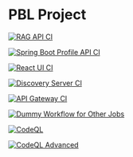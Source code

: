 # PBL Project

[![RAG API CI](https://github.com/abhirambsn/pbl-project/actions/workflows/build-rag-api.yaml/badge.svg?branch=main)](https://github.com/abhirambsn/pbl-project/actions/workflows/build-rag-api.yaml)

[![Spring Boot Profile API CI](https://github.com/abhirambsn/pbl-project/actions/workflows/build-profile-api.yaml/badge.svg?branch=main)](https://github.com/abhirambsn/pbl-project/actions/workflows/build-profile-api.yaml)

[![React UI CI](https://github.com/abhirambsn/pbl-project/actions/workflows/build-ui.yaml/badge.svg)](https://github.com/abhirambsn/pbl-project/actions/workflows/build-ui.yaml)

[![Discovery Server CI](https://github.com/abhirambsn/pbl-project/actions/workflows/build-discovery-server.yaml/badge.svg)](https://github.com/abhirambsn/pbl-project/actions/workflows/build-discovery-server.yaml)

[![API Gateway CI](https://github.com/abhirambsn/pbl-project/actions/workflows/build-api-gateway.yaml/badge.svg)](https://github.com/abhirambsn/pbl-project/actions/workflows/build-api-gateway.yaml)

[![Dummy Workflow for Other Jobs](https://github.com/abhirambsn/pbl-project/actions/workflows/dummy-workflow.yaml/badge.svg)](https://github.com/abhirambsn/pbl-project/actions/workflows/dummy-workflow.yaml)

[![CodeQL](https://github.com/abhirambsn/pbl-project/actions/workflows/github-code-scanning/codeql/badge.svg)](https://github.com/abhirambsn/pbl-project/actions/workflows/github-code-scanning/codeql)

[![CodeQL Advanced](https://github.com/abhirambsn/pbl-project/actions/workflows/codeql.yml/badge.svg)](https://github.com/abhirambsn/pbl-project/actions/workflows/codeql.yml)


